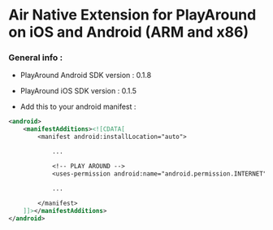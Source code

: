 Air Native Extension for PlayAround on iOS and Android (ARM and x86)
==================================

### General info :
- PlayAround Android SDK version : 0.1.8
- PlayAround iOS SDK version : 0.1.5
 
- Add this to your android manifest :

```xml
<android>
	<manifestAdditions><![CDATA[
		<manifest android:installLocation="auto">

			...

			<!-- PLAY AROUND -->
			<uses-permission android:name="android.permission.INTERNET"/>

			...
			
		</manifest>
	]]></manifestAdditions>
</android>
```